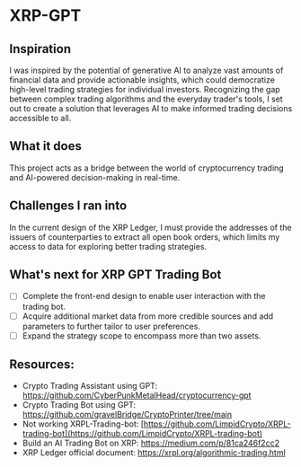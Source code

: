 # XRP-GPT

## Inspiration

I was inspired by the potential of generative AI to analyze vast amounts of financial data and provide actionable insights, which could democratize high-level trading strategies for individual investors. Recognizing the gap between complex trading algorithms and the everyday trader's tools, I set out to create a solution that leverages AI to make informed trading decisions accessible to all.

## What it does

This project acts as a bridge between the world of cryptocurrency trading and AI-powered decision-making in real-time.

## Challenges I ran into

In the current design of the XRP Ledger, I must provide the addresses of the issuers of counterparties to extract all open book orders, which limits my access to data for exploring better trading strategies.

## What's next for XRP GPT Trading Bot

- [ ] Complete the front-end design to enable user interaction with the trading bot.
- [ ] Acquire additional market data from more credible sources and add parameters to further tailor to user preferences.
- [ ] Expand the strategy scope to encompass more than two assets.

## Resources:
- Crypto Trading Assistant using GPT: https://github.com/CyberPunkMetalHead/cryptocurrency-gpt
- Crypto Trading Bot using GPT: https://github.com/gravelBridge/CryptoPrinter/tree/main
- Not working XRPL-Trading-bot: [https://github.com/LimpidCrypto/XRPL-trading-bot](https://github.com/LimpidCrypto/XRPL-trading-bot)
- Build an AI Trading Bot on XRP: https://medium.com/p/81ca246f2cc2
- XRP Ledger official document: https://xrpl.org/algorithmic-trading.html
